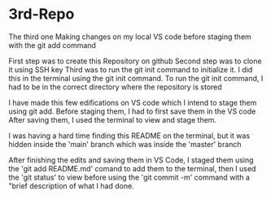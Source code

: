 # 3rd-Repo
The third one
Making changes on my local VS code before staging them with the git add command

First step was to create this Repository on github
Second step was to clone it using SSH key
Third was to run the git init command to initialize it. I did this in the terminal using the git init command. 
To run the git init command, I had to be in the correct directory where the repository is stored

I have made this few edifications on VS code which I intend to stage them using git add.
Before staging them, I had to first save them in the VS code
After saving them, I used the terminal to view and stage them.

I was having a hard time finding this README on the terminal, but it was hidden inside the 'main' branch which was inside the 'master' branch

After finishing the edits and saving them in VS Code, I staged them using the 'git add README.md' comand to add them to the terminal, then I used the 'git status' to view before using the 'git commit -m' command with a "brief description of what I had done.